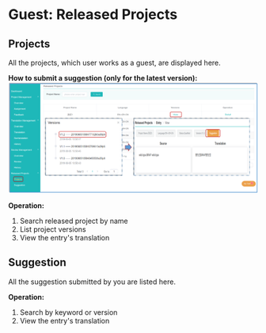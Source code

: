 # Guest: Released Projects





## Projects

All the projects, which user works as a guest, are displayed here. 

**How to submit a suggestion (only for the latest version):**
![](/assets/suggestion.png)

**Operation:**
1. Search released project by name
2. List project versions
3. View the entry's translation


## Suggestion

All the suggestion submitted by you are listed here.

**Operation:**
1. Search by keyword or version
2. View the entry's translation











